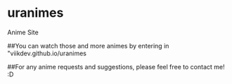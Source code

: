 # uranimes
Anime Site

##You can watch those and more animes by entering in "viikdev.github.io/uranimes

##For any anime requests and suggestions, please feel free to contact me! :D
